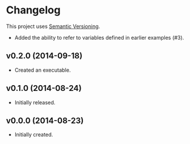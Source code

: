 # Changelog

This project uses [Semantic Versioning][1].

- Added the ability to refer to variables defined in earlier examples (#3).

## v0.2.0 (2014-09-18)

- Created an executable.

## v0.1.0 (2014-08-24)

- Initially released.

## v0.0.0 (2014-08-23)

- Initially created.

[1]: http://semver.org/spec/v2.0.0.html
